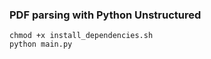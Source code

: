 ### PDF parsing with Python Unstructured ###

```commandline
chmod +x install_dependencies.sh
python main.py
```